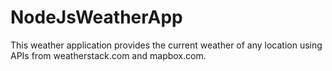 # NodeJsWeatherApp

This weather application provides the current weather of any location using APIs from weatherstack.com and mapbox.com.
